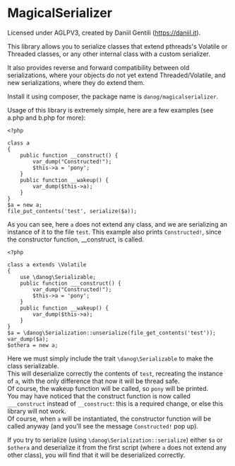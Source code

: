 # MagicalSerializer

Licensed under AGLPV3, created by Daniil Gentili (https://daniil.it).

This library allows you to serialize classes that extend pthreads's Volatile or Threaded classes, or any other internal class with a custom serializer.  

It also provides reverse and forward compatibility between old serializations, where your objects do not yet extend Threaded/Volatile, and new serializations, where they do extend them.

Install it using composer, the package name is `danog/magicalserializer`.


Usage of this library is extremely simple, here are a few examples (see a.php and b.php for more):


```
<?php

class a
{
    public function __construct() {
        var_dump("Constructed!");
        $this->a = 'pony';
    }
    public function __wakeup() {
        var_dump($this->a);
    }
}
$a = new a;
file_put_contents('test', serialize($a));
```

As you can see, here `a` does not extend any class, and we are serializing an instance of it to the file `test`.
This example also prints `Constructed!`, since the constructor function, __construct, is called.

```
<?php

class a extends \Volatile
{
    use \danog\Serializable;
    public function ___construct() {
        var_dump("Constructed!");
        $this->a = 'pony';
    }
    public function __wakeup() {
        var_dump($this->a);
    }
}
$a = \danog\Serialization::unserialize(file_get_contents('test'));
var_dump($a);
$othera = new a;

```

Here we must simply include the trait `\danog\Serializable` to make the class serializable.  
This will deserialize correctly the contents of `test`, recreating the instance of `a`, with the only difference that now it will be thread safe.  
Of course, the wakeup function will be called, so `pony` will be printed.  
You may have noticed that the construct function is now called `___construct` instead of `__construct`: this is a required change, or else this library will not work.  
Of course, when `a` will be instantiated, the constructor function will be called anyway (and you'll see the message `Constructed!` pop up).  

If you try to serialize (using `\danog\Serialization::serialize`) either `$a` or `$othera` and deserialize it from the first script (where `a` does not extend any other class), you will find that it will be deserialized correctly.


